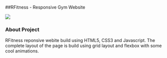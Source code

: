 ##RFitness - Responsive Gym Website

![]("img\IMG.png")

### About Project

RFitness reponsive webite build using HTML5, CSS3 and Javascript. The complete layout of the page is build using grid layout and flexbox with some cool animations.


